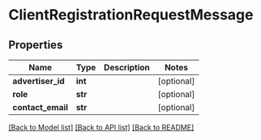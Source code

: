 # ClientRegistrationRequestMessage

## Properties
Name | Type | Description | Notes
------------ | ------------- | ------------- | -------------
**advertiser_id** | **int** |  | [optional] 
**role** | **str** |  | [optional] 
**contact_email** | **str** |  | [optional] 

[[Back to Model list]](../README.md#documentation-for-models) [[Back to API list]](../README.md#documentation-for-api-endpoints) [[Back to README]](../README.md)


